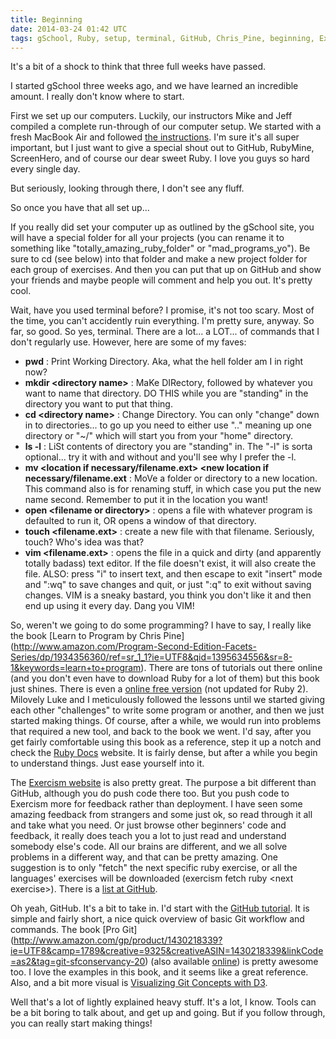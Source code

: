 ```yaml
---
title: Beginning
date: 2014-03-24 01:42 UTC
tags: gSchool, Ruby, setup, terminal, GitHub, Chris_Pine, beginning, Exercism, ruby-doc
---
```


It's a bit of a shock to think that three full weeks have passed.

I started gSchool three weeks ago, and we have learned an incredible amount. I really don't know where to start.

First we set up our computers. Luckily, our instructors Mike and Jeff compiled a complete run-through of our computer setup.
We started with a fresh MacBook Air and followed [the instructions](http://tutorials.gschool.it/computer_setup). I'm sure
it's all super important, but I just want to give a special shout out to GitHub, RubyMine, ScreenHero, and of course our dear
sweet Ruby. I love you guys so hard every single day.

But seriously, looking through there, I don't see any fluff.

So once you have that all set up...

If you really did set your computer up as outlined by the gSchool site, you will have a special folder for all your
projects (you can rename it to something like "totally\_amazing\_ruby\_folder" or "mad\_programs\_yo"). Be sure to cd (see below) into that
folder and make a new project folder for each group of exercises. And then you can put that up on GitHub and show your friends
and maybe people will comment and help you out. It's pretty cool.

Wait, have you used terminal before? I promise, it's not too scary. Most of the time, you can't accidently ruin everything.
I'm pretty sure, anyway. So far, so good. So yes, terminal. There are a lot... a LOT... of commands that I don't regularly use.
However, here are some of my faves:

* **pwd** : Print Working Directory. Aka, what the hell folder am I in right now?
* **mkdir &lt;directory name>** : MaKe DIRectory, followed by whatever you want to name that directory. DO THIS while you are "standing"
in the directory you want to put that thing.
* **cd &lt;directory name>** : Change Directory. You can only "change" down in to directories... to go up you need to either use ".." meaning
up one directory or "~/" which will start you from your "home" directory.
* **ls -l** : LiSt contents of directory you are "standing" in. The "-l" is sorta optional... try it with and without and you'll
see why I prefer the -l.
* **mv &lt;location if necessary/filename.ext> &lt;new location if necessary/filename.ext** : MoVe a folder or directory to a new location.
This command also is for renaming stuff, in which case you put the new name second. Remember to put it in the location you want!
* **open &lt;filename or directory>** : opens a file with whatever program is defaulted to run it, OR opens a window of that directory.
* **touch &lt;filename.ext>** : create a new file with that filename. Seriously, touch? Who's idea was that?
* **vim &lt;filename.ext>** : opens the file in a quick and dirty (and apparently totally badass) text editor. If the file doesn't exist,
it will also create the file. ALSO: press "i" to insert text, and then escape to exit "insert" mode and ":wq" to save changes
and quit, or just ":q" to exit without saving changes. VIM is a sneaky bastard, you think you don't like it and then end up using it
every day. Dang you VIM!

So, weren't we going to do some programming? I have to say, I really like the book [Learn to Program by Chris Pine]
(http://www.amazon.com/Program-Second-Edition-Facets-Series/dp/1934356360/ref=sr_1_1?ie=UTF8&qid=1395634556&sr=8-1&keywords=learn+to+program).
There are tons of tutorials out there online (and you don't even have to download Ruby for a lot of them) but this book
just shines. There is even a [online free version](https://pine.fm/LearnToProgram/) (not updated for Ruby 2).
Milovely Luke and I meticulously followed the lessons until
we started giving each other "challenges" to write some program or another, and then we just started making things.
Of course, after a while, we would run into problems that required a new tool, and back to the book we went. I'd say, after
you get fairly comfortable using this book as a reference, step it up a notch and check the [Ruby Docs](http://Ruby-Docs.org) website.
It is fairly dense, but after a while you begin to understand things. Just ease yourself into it.

The [Exercism website](http://exercism.io/) is also pretty great. The purpose a bit different than GitHub, although you
do push code there too. But you push code to Exercism more for feedback rather than deployment. I have seen some amazing
feedback from strangers and some just ok,  so read through it all
and take what you need. Or just browse other beginners' code and feedback, it really does teach you a lot to just read and understand
somebody else's code. All our brains are different, and we all solve problems in a different way, and that can be pretty amazing. One
suggestion is to only "fetch" the next specific ruby exercise, or all the languages' exercises will be downloaded (exercism fetch
ruby &lt;next exercise>). There is a [list at GitHub](https://github.com/exercism/xruby/blob/master/EXERCISES.txt).

Oh yeah, GitHub. It's a bit to take in. I'd start with the [GitHub tutorial](http://try.github.io/). It is simple and
fairly short, a nice quick overview of basic Git workflow and commands. The book [Pro Git]
(http://www.amazon.com/gp/product/1430218339?ie=UTF8&camp=1789&creative=9325&creativeASIN=1430218339&linkCode=as2&tag=git-sfconservancy-20)
(also available [online](http://git-scm.com/book))
is pretty awesome too. I love the examples in this book, and it seems like a great reference.  Also, and a bit more visual
is [Visualizing Git Concepts with D3](http://www.wei-wang.com/ExplainGitWithD3/).

Well that's a lot of lightly explained heavy stuff. It's a lot, I know. Tools can be a bit boring to talk about, and get
up and going. But if you follow through, you can really start making things!

